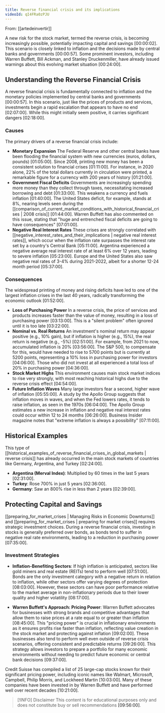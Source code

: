```yaml
---
title: Reverse financial crisis and its implications
videoId: qI4FRa0zPJU
---
```


From: [[artedeinvertir]] <br/> 

A new risk for the stock market, termed the reverse crisis, is becoming increasingly possible, potentially impacting capital and savings <a class="yt-timestamp" data-t="00:00:02">[00:00:02]</a>. This scenario is closely linked to inflation and the decisions made by central banks and governments <a class="yt-timestamp" data-t="00:00:57">[00:00:57]</a>. Some prominent investors, including Warren Buffett, Bill Ackman, and Stanley Druckenmiller, have already issued warnings about this evolving market situation <a class="yt-timestamp" data-t="00:24:00">[00:24:00]</a>.

## Understanding the Reverse Financial Crisis

A reverse financial crisis is fundamentally connected to inflation and the monetary policies implemented by central banks and governments <a class="yt-timestamp" data-t="00:00:57">[00:00:57]</a>. In this scenario, just like the prices of products and services, investments begin a rapid escalation that appears to have no end <a class="yt-timestamp" data-t="02:07:00">[02:07:00]</a>. While this might initially seem positive, it carries significant dangers <a class="yt-timestamp" data-t="02:18:00">[02:18:00]</a>.

### Causes

The primary drivers of a reverse financial crisis include:
*   **Monetary Expansion** The Federal Reserve and other central banks have been flooding the financial system with new currencies (euros, dollars, pounds) <a class="yt-timestamp" data-t="01:05:00">[01:05:00]</a>. Since 2008, printing new money has been a consistent solution to financial crises <a class="yt-timestamp" data-t="01:11:00">[01:11:00]</a>. For instance, in 2020 alone, 22% of the total dollars currently in circulation were printed, a remarkable figure for a currency with 200 years of history <a class="yt-timestamp" data-t="01:21:00">[01:21:00]</a>.
*   **Government Fiscal Deficits** Governments are increasingly spending more money than they collect through taxes, necessitating increased borrowing and debt <a class="yt-timestamp" data-t="01:33:00">[01:33:00]</a>. This weakens a currency and fuels inflation <a class="yt-timestamp" data-t="01:40:00">[01:40:00]</a>. The United States deficit, for example, stands at 8%, nearing levels seen during the [[comparison_of_current_market_conditions_with_historical_financial_crises | 2008 crisis]] <a class="yt-timestamp" data-t="01:44:00">[01:44:00]</a>. Warren Buffett has also commented on this issue, stating that "huge and entrenched fiscal deficits are going to have consequences" <a class="yt-timestamp" data-t="07:01:00">[07:01:00]</a>.
*   **Negative Real Interest Rates** These crises are strongly correlated with [[negative_interest_rates_and_their_implications | negative real interest rates]], which occur when the inflation rate surpasses the interest rate set by a country's Central Bank <a class="yt-timestamp" data-t="05:11:00">[05:11:00]</a>. Argentina experienced a negative average real interest rate of at least 6% over 12 years, leading to severe inflation <a class="yt-timestamp" data-t="05:23:00">[05:23:00]</a>. Europe and the United States also saw negative real rates of 3-4% during 2021-2022, albeit for a shorter 12-24 month period <a class="yt-timestamp" data-t="05:37:00">[05:37:00]</a>.

### Consequences

The widespread printing of money and rising deficits have led to one of the largest inflation crises in the last 40 years, radically transforming the economic outlook <a class="yt-timestamp" data-t="01:52:00">[01:52:00]</a>.

*   **Loss of Purchasing Power** In a reverse crisis, the price of services and products increases faster than the value of money, resulting in a loss of purchasing power <a class="yt-timestamp" data-t="03:13:00">[03:13:00]</a>. This is a "silent problem" often ignored until it is too late <a class="yt-timestamp" data-t="03:22:00">[03:22:00]</a>.
*   **Nominal vs. Real Returns** An investment's nominal return may appear positive (e.g., 10% gain), but if inflation is higher (e.g., 15%), the real return is negative (e.g., -5%) <a class="yt-timestamp" data-t="02:51:00">[02:51:00]</a>. For example, from 2021 to now, accumulated inflation is 20% <a class="yt-timestamp" data-t="03:56:00">[03:56:00]</a>. The S&P 500, to compensate for this, would have needed to rise to 5700 points but is currently at 5200 points, representing a 10% loss in purchasing power for investors <a class="yt-timestamp" data-t="04:06:00">[04:06:00]</a>. Those who did not invest at all experienced a total loss of 20% in purchasing power <a class="yt-timestamp" data-t="04:36:00">[04:36:00]</a>.
*   **Stock Market Highs** This environment causes main stock market indices to rise very strongly, with most reaching historical highs due to the reverse crisis effect <a class="yt-timestamp" data-t="04:54:00">[04:54:00]</a>.
*   **Future Inflation Waves** Many large investors fear a second, higher wave of inflation <a class="yt-timestamp" data-t="05:55:00">[05:55:00]</a>. A study by the Apollo Group suggests that inflation moves in waves, and when the Fed lowers rates, it tends to raise inflation, as seen in the 1970s <a class="yt-timestamp" data-t="06:04:00">[06:04:00]</a>. The Apollo Group estimates a new increase in inflation and negative real interest rates could occur within 12 to 24 months <a class="yt-timestamp" data-t="06:26:00">[06:26:00]</a>. Business Insider magazine notes that "extreme inflation is always a possibility" <a class="yt-timestamp" data-t="07:11:00">[07:11:00]</a>.

## Historical Examples

This type of [[historical_examples_of_reverse_financial_crises_in_global_markets | reverse crisis]] has already occurred in the main stock markets of countries like Germany, Argentina, and Turkey <a class="yt-timestamp" data-t="02:24:00">[02:24:00]</a>.
*   **Argentina (Merval Index)**: Multiplied by 60 times in the last 5 years <a class="yt-timestamp" data-t="02:31:00">[02:31:00]</a>.
*   **Turkey**: Rose 700% in just 5 years <a class="yt-timestamp" data-t="02:36:00">[02:36:00]</a>.
*   **Germany**: Saw an 800% rise in less than 2 years <a class="yt-timestamp" data-t="02:39:00">[02:39:00]</a>.

## Protecting Capital and Savings

[[preparing_for_market_crises | Managing Risks in Economic Downturns]] and [[preparing_for_market_crises | preparing for market crises]] requires strategic investment choices. During a reverse financial crisis, investing in stocks is generally preferred over bonds, as bonds tend to suffer in negative real rate environments, leading to a reduction in purchasing power <a class="yt-timestamp" data-t="07:35:00">[07:35:00]</a>.

### Investment Strategies

*   **Inflation-Benefiting Sectors**: If high inflation is anticipated, sectors like gold miners and real estate (REITs) tend to perform well <a class="yt-timestamp" data-t="07:51:00">[07:51:00]</a>. Bonds are the only investment category with a negative return in relation to inflation, while other sectors offer varying degrees of protection <a class="yt-timestamp" data-t="08:03:00">[08:03:00]</a>. However, these sectors can have poor performance relative to the market average in non-inflationary periods due to their lower quality and higher volatility <a class="yt-timestamp" data-t="08:17:00">[08:17:00]</a>.

*   **Warren Buffett's Approach: Pricing Power**: Warren Buffett advocates for businesses with strong brands and competitive advantages that allow them to raise prices at a rate equal to or greater than inflation <a class="yt-timestamp" data-t="08:45:00">[08:45:00]</a>. This "pricing power" is crucial in inflationary environments as it ensures profits rise faster than inflation, reflecting value creation in the stock market and protecting against inflation <a class="yt-timestamp" data-t="09:02:00">[09:02:00]</a>. These businesses also tend to perform well even outside of reverse crisis scenarios, offering consistent and predictable returns <a class="yt-timestamp" data-t="09:26:00">[09:26:00]</a>. This strategy allows investors to prepare a portfolio for many economic environments without needing to predict future economic or central bank decisions <a class="yt-timestamp" data-t="09:37:00">[09:37:00]</a>.

Credit Suisse has compiled a list of 25 large-cap stocks known for their significant pricing power, including iconic names like Walmart, Microsoft, Campbell, Philip Morris, and Lockheed Martin <a class="yt-timestamp" data-t="10:03:00">[10:03:00]</a>. Many of these companies have been invested in by Warren Buffett and have performed well over recent decades <a class="yt-timestamp" data-t="10:21:00">[10:21:00]</a>.

> [!INFO] Disclaimer
> This content is for educational purposes only and does not constitute buy or sell recommendations <a class="yt-timestamp" data-t="09:56:00">[09:56:00]</a>.